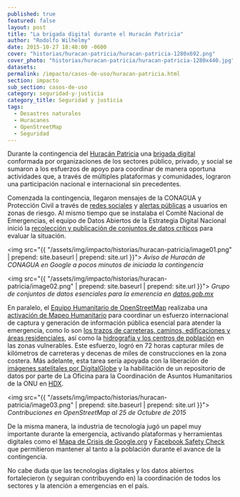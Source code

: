 ```yaml
---
published: true
featured: false
layout: post
title: "La brigada digital durante el Huracán Patricia"
author: "Rodolfo Wilhelmy"
date: 2015-10-27 18:48:00 -0600
cover: "historias/huracan-patricia/huracan-patricia-1280x692.png"
cover_photo: "historias/huracan-patricia/huracan-patricia-1280x440.jpg"
datasets:
permalink: /impacto/casos-de-uso/huracan-patricia.html
section: impacto
sub_section: casos-de-uso
category: seguridad-y-justicia
category_title: Seguridad y justicia
tags:
  - Desastres naturales
  - Huracanes
  - OpenStreetMap
  - Seguridad
---
```


Durante la contingencia del [Huracán Patricia](http://www.gob.mx/temas/huracan-patricia) una [brigada digital](http://datos.gob.mx/impacto/historias/tecnologia-humanitaria.html) conformada por organizaciones de los sectores público, privado, y social se sumaron a los esfuerzos de apoyo para coordinar de manera oportuna actividades que, a través de múltiples plataformas y comunidades, lograron una participación nacional e internacional sin precedentes.

Comenzada la contingencia, llegaron mensajes de la CONAGUA y Protección Civil a través de [redes sociales](https://twitter.com/conagua_clima/alerts) y [alertas públicas](http://datos.gob.mx/impacto/historias/avisos-de-ciclones-tropicales.html) a usuarios en zonas de riesgo. Al mismo tiempo que se instalaba el Comité Nacional de Emergencias, el equipo de Datos Abiertos de la Estrategia Digital Nacional inició la [recolección y publicación de conjuntos de datos críticos](http://busca.datos.gob.mx/#/grupos/rmx) para evaluar la situación.


<img src="{{ "/assets/img/impacto/historias/huracan-patricia/image01.png" | prepend: site.baseurl | prepend: site.url }}">
*Aviso de Huracán de CONAGUA en Google a pocos minutos de iniciada la contingencia*


<img src="{{ "/assets/img/impacto/historias/huracan-patricia/image02.png" | prepend: site.baseurl | prepend: site.url }}">
*Grupo de conjuntos de datos esenciales para la emerencia en [datos.gob.mx](http://datos.gob.mx)*

En paralelo, el [Equipo Humanitario de OpenStreetMap](http://hotosm.org/) realizaba una [activación de Mapeo Humanitario](https://wiki.openstreetmap.org/wiki/ES:2015_Hurricane_Patricia) para coordinar un esfuerzo internacional de captura y generación de información pública esencial para atender la emergencia, como lo son [los trazos de carreteras, caminos, edificaciones y áreas residenciales](http://tasks.hotosm.org/project/1257), así como la [hidrografía y los centros de población](http://tasks.hotosm.org/project/1258) en las zonas vulnerables. Este esfuerzo, logró en 72 horas capturar miles de kilómetros de carreteras y decenas de miles de construcciones en la zona costera. Más adelante, esta tarea sería apoyada con la liberación de [imágenes satelitales por DigitalGlobe](http://www.digitalglobeblog.com/2015/10/23/hurricane-patricia-response-support/) y la habilitación de un repositorio de datos por parte de La Oficina para la Coordinación de Asuntos Humanitarios de la ONU en [HDX](https://data.hdx.rwlabs.org/group/mex).

<img src="{{ "/assets/img/impacto/historias/huracan-patricia/image03.png" | prepend: site.baseurl | prepend: site.url }}">
*Contribuciones en OpenStreetMap al 25 de Octubre de 2015*


De la misma manera, la industria de tecnología jugó un papel muy importante durante la emergencia, activando plataformas y herramientas digitales como el [Mapa de Crisis de Google.org](http://google.org/crisismap/mexico?hl=es) y [Facebook Safety Check](https://www.facebook.com/about/safetycheck/) que permitieron mantener al tanto a la población durante el avance de la contingencia.

No cabe duda que las tecnologías digitales y los datos abiertos fortalecieron (y seguiran contribuyendo en) la coordinación de todos los sectores y la atención a emergencias en el país.
